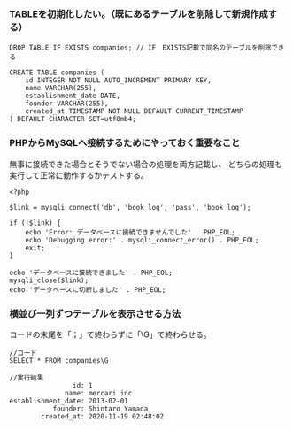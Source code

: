### TABLEを初期化したい。（既にあるテーブルを削除して新規作成する）
```
DROP TABLE IF EXISTS companies; // IF　EXISTS記載で同名のテーブルを削除できる

CREATE TABLE companies (
    id INTEGER NOT NULL AUTO_INCREMENT PRIMARY KEY,
    name VARCHAR(255),
    establishment_date DATE,
    founder VARCHAR(255),
    created_at TIMESTAMP NOT NULL DEFAULT CURRENT_TIMESTAMP
) DEFAULT CHARACTER SET=utf8mb4;
```

### PHPからMySQLへ接続するためにやっておく重要なこと
無事に接続できた場合とそうでない場合の処理を両方記載し、
どちらの処理も実行して正常に動作するかテストする。

```
<?php

$link = mysqli_connect('db', 'book_log', 'pass', 'book_log');

if (!$link) {
    echo 'Error: データベースに接続できませんでした' . PHP_EOL;
    echo 'Debugging error:' . mysqli_connect_error() . PHP_EOL;
    exit;
}

echo 'データベースに接続できました' . PHP_EOL;
mysqli_close($link);
echo 'データベースに切断しました' . PHP_EOL;
```
### 横並び一列ずつテーブルを表示させる方法
コードの末尾を「；」で終わらずに「\G」で終わらせる。
```
//コード  
SELECT * FROM companies\G   

//実行結果  
                id: 1
              name: mercari inc
establishment_date: 2013-02-01
           founder: Shintaro Yamada
        created_at: 2020-11-19 02:48:02
```
